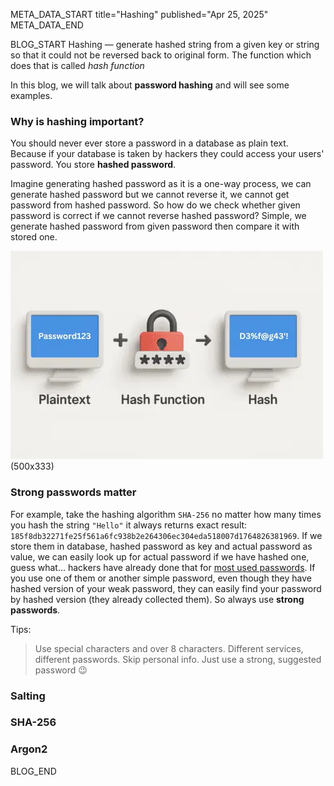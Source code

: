 META_DATA_START
title="Hashing"
published="Apr 25, 2025"
META_DATA_END

BLOG_START
Hashing — generate hashed string from a given key or string so that it could not be reversed back to original form. The function which does that is called *hash function*

In this blog, we will talk about **password hashing** and will see some examples.

### Why is hashing important?
You should never ever store a password in a database as plain text. Because if your database is taken by hackers they could access your users' password. You store **hashed password**.

Imagine generating hashed password as it is a one-way process, we can generate hashed password but we cannot reverse it, we cannot get password from hashed password. So how do we check whether given password is correct if we cannot reverse hashed password? Simple, we generate hashed password from given password then compare it with stored one.

![Plaintext to hash](https://raw.githubusercontent.com/akbarjorayev/blogs/hashing/blogs/hashing/photos/plaintext_to_hash.webp)(500x333)

### Strong passwords matter
For example, take the hashing algorithm `SHA-256` no matter how many times you hash the string `"Hello"` it always returns exact result: `185f8db32271fe25f561a6fc938b2e264306ec304eda518007d1764826381969`. If we store them in database, hashed password as key and actual password as value, we can easily look up for actual password if we have hashed one, guess what... hackers have already done that for [most used passwords](https://en.wikipedia.org/wiki/Wikipedia:10,000_most_common_passwords). If you use one of them or another simple password, even though they have hashed version of your weak password, they can easily find your password by hashed version (they already collected them). So always use **strong passwords**.

Tips:
> Use special characters and over 8 characters. Different services, different passwords. Skip personal info. Just use a strong, suggested password 😉

### Salting
### SHA-256
### Argon2
BLOG_END
